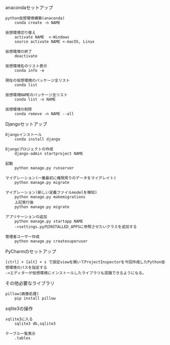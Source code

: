 anacondaセットアップ
  
    python仮想環境構築(anaconda)
        conda create -n NAME

    仮想環境切り替え
        activate NAME  <-Windows
        source activate NAME <-macOS, Linux

    仮想環境の終了
        deactivate

    仮想環境名のリスト表示
        conda info -e
    
    現在の仮想環境のパッケージ全リスト
        conda list

    仮想環境NAMEのパッケージ全リスト
        conda list -n NAME

    仮想環境の削除
        conda remove -n NAME --all


Djangoセットアップ
    
    Djangoインストール
        conda install django

    Djangoプロジェクトの作成
        django-admin startproject NAME

    起動
        python manage.py runserver

    マイグレーション(一番最初に権限周りのデータをマイグレイト)
        python manage.py migrate
        
    マイグレーション(新しい定義ファイルmodelを検知)
        python manage.py makemigrations
        上記実行後
        python manage.py migrate
        
    アプリケーションの追加
        python manage.py startapp NAME
        ->settings.py内INSTALLED_APPSに参照させたいクラスを追加する
        
    管理者ユーザー作成
        python manage.py createsuperuser


PyCharmのセットアップ
    
    [ctrl] + [alt] + s で設定viewを開いてProjectInspectorを今回作成したPython仮想環境のパスを指定する
    ->エディターが仮想環境にインストールしたライブラリも認識できるようになる。

その他必要なライブラリ
    
    pillow(画像処理)
        pip install pillow
        
sqlite3の操作

    sqlite3に入る
        sqlite3 db,sqlite3
        
    テーブル一覧表示
        .tables
        